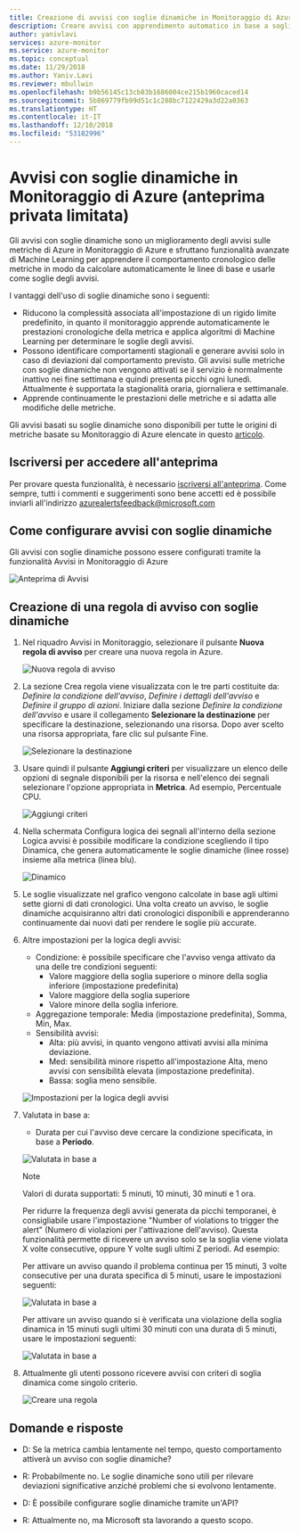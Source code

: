 ```yaml
---
title: Creazione di avvisi con soglie dinamiche in Monitoraggio di Azure
description: Creare avvisi con apprendimento automatico in base a soglie dinamiche
author: yanivlavi
services: azure-monitor
ms.service: azure-monitor
ms.topic: conceptual
ms.date: 11/29/2018
ms.author: Yaniv.Lavi
ms.reviewer: mbullwin
ms.openlocfilehash: b9b56145c13cb83b1686004ce215b1960caced14
ms.sourcegitcommit: 5b869779fb99d51c1c288bc7122429a3d22a0363
ms.translationtype: HT
ms.contentlocale: it-IT
ms.lasthandoff: 12/10/2018
ms.locfileid: "53182996"
---
```

# <a name="alerts-with-dynamic-thresholds-in-azure-monitor-limited-private-preview"></a>Avvisi con soglie dinamiche in Monitoraggio di Azure (anteprima privata limitata)

Gli avvisi con soglie dinamiche sono un miglioramento degli avvisi sulle metriche di Azure in Monitoraggio di Azure e sfruttano funzionalità avanzate di Machine Learning per apprendere il comportamento cronologico delle metriche in modo da calcolare automaticamente le linee di base e usarle come soglie degli avvisi.

I vantaggi dell'uso di soglie dinamiche sono i seguenti:

- Riducono la complessità associata all'impostazione di un rigido limite predefinito, in quanto il monitoraggio apprende automaticamente le prestazioni cronologiche della metrica e applica algoritmi di Machine Learning per determinare le soglie degli avvisi.
- Possono identificare comportamenti stagionali e generare avvisi solo in caso di deviazioni dal comportamento previsto. Gli avvisi sulle metriche con soglie dinamiche non vengono attivati se il servizio è normalmente inattivo nei fine settimana e quindi presenta picchi ogni lunedì. Attualmente è supportata la stagionalità oraria, giornaliera e settimanale.
- Apprende continuamente le prestazioni delle metriche e si adatta alle modifiche delle metriche.

Gli avvisi basati su soglie dinamiche sono disponibili per tutte le origini di metriche basate su Monitoraggio di Azure elencate in questo [articolo](https://docs.microsoft.com/azure/monitoring-and-diagnostics/monitoring-near-real-time-metric-alerts#what-resources-can-i-create-near-real-time-metric-alerts-for).

## <a name="sign-up-to-access-the-preview"></a>Iscriversi per accedere all'anteprima

Per provare questa funzionalità, è necessario [iscriversi all'anteprima](https://aka.ms/DynamicThresholdMetricAlerts). Come sempre, tutti i commenti e suggerimenti sono bene accetti ed è possibile inviarli all'indirizzo [azurealertsfeedback@microsoft.com](mailto:azurealertsfeedback@microsoft.com)

## <a name="how-to-configure-alerts-with-dynamic-thresholds"></a>Come configurare avvisi con soglie dinamiche

Gli avvisi con soglie dinamiche possono essere configurati tramite la funzionalità Avvisi in Monitoraggio di Azure

![Anteprima di Avvisi](media/alerts-dynamic-thresholds/0001.png)

## <a name="creating-an-alert-rule-with-dynamic-thresholds"></a>Creazione di una regola di avviso con soglie dinamiche

1. Nel riquadro Avvisi in Monitoraggio, selezionare il pulsante **Nuova regola di avviso** per creare una nuova regola in Azure.

   ![Nuova regola di avviso](media/alerts-dynamic-thresholds/002.png)

2. La sezione Crea regola viene visualizzata con le tre parti costituite da: _Definire la condizione dell'avviso_, _Definire i dettagli dell'avviso_ e _Definire il gruppo di azioni_. Iniziare dalla sezione _Definire la condizione dell'avviso_ e usare il collegamento **Selezionare la destinazione** per specificare la destinazione, selezionando una risorsa. Dopo aver scelto una risorsa appropriata, fare clic sul pulsante Fine.

   ![Selezionare la destinazione](media/alerts-dynamic-thresholds/0003.png)

3. Usare quindi il pulsante **Aggiungi criteri** per visualizzare un elenco delle opzioni di segnale disponibili per la risorsa e nell'elenco dei segnali selezionare l'opzione appropriata in **Metrica**. Ad esempio, Percentuale CPU.

   ![Aggiungi criteri](media/alerts-dynamic-thresholds/004.png)

4. Nella schermata Configura logica dei segnali all'interno della sezione Logica avvisi è possibile modificare la condizione scegliendo il tipo Dinamica, che genera automaticamente le soglie dinamiche (linee rosse) insieme alla metrica (linea blu).

   ![Dinamico](media/alerts-dynamic-thresholds/005.png)

5. Le soglie visualizzate nel grafico vengono calcolate in base agli ultimi sette giorni di dati cronologici. Una volta creato un avviso, le soglie dinamiche acquisiranno altri dati cronologici disponibili e apprenderanno continuamente dai nuovi dati per rendere le soglie più accurate.

6. Altre impostazioni per la logica degli avvisi:
   - Condizione: è possibile specificare che l'avviso venga attivato da una delle tre condizioni seguenti:
       - Valore maggiore della soglia superiore o minore della soglia inferiore (impostazione predefinita)
       - Valore maggiore della soglia superiore
       - Valore minore della soglia inferiore.
   - Aggregazione temporale: Media (impostazione predefinita), Somma, Min, Max.
   - Sensibilità avvisi:
       - Alta: più avvisi, in quanto vengono attivati avvisi alla minima deviazione.
       - Med: sensibilità minore rispetto all'impostazione Alta, meno avvisi con sensibilità elevata (impostazione predefinita).
       - Bassa: soglia meno sensibile.

    ![Impostazioni per la logica degli avvisi](media/alerts-dynamic-thresholds/00007.png)

7. Valutata in base a:
    -  Durata per cui l'avviso deve cercare la condizione specificata, in base a **Periodo**.

    ![Valutata in base a](media/alerts-dynamic-thresholds/007.png)

   > [!NOTE]
   > Valori di durata supportati: 5 minuti, 10 minuti, 30 minuti e 1 ora.

   Per ridurre la frequenza degli avvisi generata da picchi temporanei, è consigliabile usare l'impostazione "Number of violations to trigger the alert" (Numero di violazioni per l'attivazione dell'avviso). Questa funzionalità permette di ricevere un avviso solo se la soglia viene violata X volte consecutive, oppure Y volte sugli ultimi Z periodi. Ad esempio: 

    Per attivare un avviso quando il problema continua per 15 minuti, 3 volte consecutive per una durata specifica di 5 minuti, usare le impostazioni seguenti:

   ![Valutata in base a](media/alerts-dynamic-thresholds/0008.png)

    Per attivare un avviso quando si è verificata una violazione della soglia dinamica in 15 minuti sugli ultimi 30 minuti con una durata di 5 minuti, usare le impostazioni seguenti:

   ![Valutata in base a](media/alerts-dynamic-thresholds/0009.png)

8. Attualmente gli utenti possono ricevere avvisi con criteri di soglia dinamica come singolo criterio.

   ![Creare una regola](media/alerts-dynamic-thresholds/010.png)

## <a name="q--a"></a>Domande e risposte

- D: Se la metrica cambia lentamente nel tempo, questo comportamento attiverà un avviso con soglie dinamiche?

- R: Probabilmente no. Le soglie dinamiche sono utili per rilevare deviazioni significative anziché problemi che si evolvono lentamente.

- D: È possibile configurare soglie dinamiche tramite un'API?

- R: Attualmente no, ma Microsoft sta lavorando a questo scopo.
